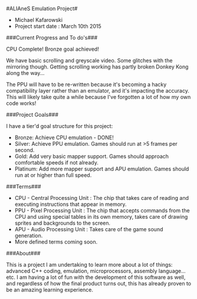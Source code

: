 #ALIAneS Emulation Project#
* Michael Kafarowski
* Project start date : March 10th 2015

###Current Progress and To do's###

CPU Complete! Bronze goal achieved! 

We have basic scrolling and greyscale video. Some glitches with the mirroring though. Getting scrolling working has partly broken Donkey Kong along the way...

The PPU will have to be re-written because it's becoming a hacky compatibility layer rather than an emulator, and it's impacting the accuracy. This will likely take quite a while because I've forgotten a lot of how my own code works!

###Project Goals###

I have a tier'd goal structure for this project:

- Bronze: Achieve CPU emulation - DONE!
- Silver: Achieve PPU emulation. Games should run at >5 frames per second. 
- Gold: Add very basic mapper support. Games should approach comfortable speeds if not already.
- Platinum: Add more mapper support and APU emulation. Games should run at or higher than full speed.


###Terms###

* CPU - Central Processing Unit : The chip that takes care of reading and executing instructions that appear in memory.
* PPU - Pixel Processing Unit : The chip that accepts commands from the CPU and using special tables in its own memory, takes care of drawing sprites and backgrounds to the screen.
* APU - Audio Processing Unit : Takes care of the game sound generation.
* More defined terms coming soon.

###About###

This is a project I am undertaking to learn more about a lot of things: advanced C++ coding, emulation, microprocessors, assembly language... etc. I am having a lot of fun with the development of this software as well, and regardless of how the final product turns out, this has already proven to be an amazing learning experience.

